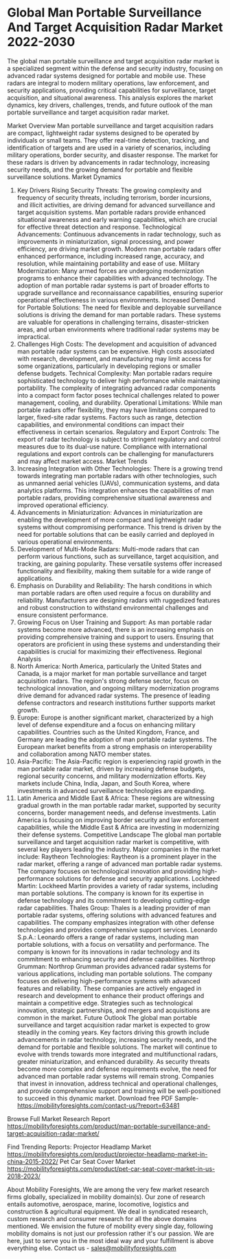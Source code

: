 # Global Man Portable Surveillance And Target Acquisition Radar Market 2022-2030
The global man portable surveillance and target acquisition radar market is a specialized segment within the defense and security industry, focusing on advanced radar systems designed for portable and mobile use. These radars are integral to modern military operations, law enforcement, and security applications, providing critical capabilities for surveillance, target acquisition, and situational awareness. This analysis explores the market dynamics, key drivers, challenges, trends, and future outlook of the man portable surveillance and target acquisition radar market.

Market Overview
Man portable surveillance and target acquisition radars are compact, lightweight radar systems designed to be operated by individuals or small teams. They offer real-time detection, tracking, and identification of targets and are used in a variety of scenarios, including military operations, border security, and disaster response. The market for these radars is driven by advancements in radar technology, increasing security needs, and the growing demand for portable and flexible surveillance solutions.
Market Dynamics
1. Key Drivers
Rising Security Threats: The growing complexity and frequency of security threats, including terrorism, border incursions, and illicit activities, are driving demand for advanced surveillance and target acquisition systems. Man portable radars provide enhanced situational awareness and early warning capabilities, which are crucial for effective threat detection and response.
Technological Advancements: Continuous advancements in radar technology, such as improvements in miniaturization, signal processing, and power efficiency, are driving market growth. Modern man portable radars offer enhanced performance, including increased range, accuracy, and resolution, while maintaining portability and ease of use.
Military Modernization: Many armed forces are undergoing modernization programs to enhance their capabilities with advanced technology. The adoption of man portable radar systems is part of broader efforts to upgrade surveillance and reconnaissance capabilities, ensuring superior operational effectiveness in various environments.
Increased Demand for Portable Solutions: The need for flexible and deployable surveillance solutions is driving the demand for man portable radars. These systems are valuable for operations in challenging terrains, disaster-stricken areas, and urban environments where traditional radar systems may be impractical.
2. Challenges
High Costs: The development and acquisition of advanced man portable radar systems can be expensive. High costs associated with research, development, and manufacturing may limit access for some organizations, particularly in developing regions or smaller defense budgets.
Technical Complexity: Man portable radars require sophisticated technology to deliver high performance while maintaining portability. The complexity of integrating advanced radar components into a compact form factor poses technical challenges related to power management, cooling, and durability.
Operational Limitations: While man portable radars offer flexibility, they may have limitations compared to larger, fixed-site radar systems. Factors such as range, detection capabilities, and environmental conditions can impact their effectiveness in certain scenarios.
Regulatory and Export Controls: The export of radar technology is subject to stringent regulatory and control measures due to its dual-use nature. Compliance with international regulations and export controls can be challenging for manufacturers and may affect market access.
Market Trends
1. Increasing Integration with Other Technologies: There is a growing trend towards integrating man portable radars with other technologies, such as unmanned aerial vehicles (UAVs), communication systems, and data analytics platforms. This integration enhances the capabilities of man portable radars, providing comprehensive situational awareness and improved operational efficiency.
2. Advancements in Miniaturization: Advances in miniaturization are enabling the development of more compact and lightweight radar systems without compromising performance. This trend is driven by the need for portable solutions that can be easily carried and deployed in various operational environments.
3. Development of Multi-Mode Radars: Multi-mode radars that can perform various functions, such as surveillance, target acquisition, and tracking, are gaining popularity. These versatile systems offer increased functionality and flexibility, making them suitable for a wide range of applications.
4. Emphasis on Durability and Reliability: The harsh conditions in which man portable radars are often used require a focus on durability and reliability. Manufacturers are designing radars with ruggedized features and robust construction to withstand environmental challenges and ensure consistent performance.
5. Growing Focus on User Training and Support: As man portable radar systems become more advanced, there is an increasing emphasis on providing comprehensive training and support to users. Ensuring that operators are proficient in using these systems and understanding their capabilities is crucial for maximizing their effectiveness.
Regional Analysis
1. North America: North America, particularly the United States and Canada, is a major market for man portable surveillance and target acquisition radars. The region's strong defense sector, focus on technological innovation, and ongoing military modernization programs drive demand for advanced radar systems. The presence of leading defense contractors and research institutions further supports market growth.
2. Europe: Europe is another significant market, characterized by a high level of defense expenditure and a focus on enhancing military capabilities. Countries such as the United Kingdom, France, and Germany are leading the adoption of man portable radar systems. The European market benefits from a strong emphasis on interoperability and collaboration among NATO member states.
3. Asia-Pacific: The Asia-Pacific region is experiencing rapid growth in the man portable radar market, driven by increasing defense budgets, regional security concerns, and military modernization efforts. Key markets include China, India, Japan, and South Korea, where investments in advanced surveillance technologies are expanding.
4. Latin America and Middle East & Africa: These regions are witnessing gradual growth in the man portable radar market, supported by security concerns, border management needs, and defense investments. Latin America is focusing on improving border security and law enforcement capabilities, while the Middle East & Africa are investing in modernizing their defense systems.
Competitive Landscape
The global man portable surveillance and target acquisition radar market is competitive, with several key players leading the industry. Major companies in the market include:
Raytheon Technologies: Raytheon is a prominent player in the radar market, offering a range of advanced man portable radar systems. The company focuses on technological innovation and providing high-performance solutions for defense and security applications.
Lockheed Martin: Lockheed Martin provides a variety of radar systems, including man portable solutions. The company is known for its expertise in defense technology and its commitment to developing cutting-edge radar capabilities.
Thales Group: Thales is a leading provider of man portable radar systems, offering solutions with advanced features and capabilities. The company emphasizes integration with other defense technologies and provides comprehensive support services.
Leonardo S.p.A.: Leonardo offers a range of radar systems, including man portable solutions, with a focus on versatility and performance. The company is known for its innovations in radar technology and its commitment to enhancing security and defense capabilities.
Northrop Grumman: Northrop Grumman provides advanced radar systems for various applications, including man portable solutions. The company focuses on delivering high-performance systems with advanced features and reliability.
These companies are actively engaged in research and development to enhance their product offerings and maintain a competitive edge. Strategies such as technological innovation, strategic partnerships, and mergers and acquisitions are common in the market.
Future Outlook
The global man portable surveillance and target acquisition radar market is expected to grow steadily in the coming years. Key factors driving this growth include advancements in radar technology, increasing security needs, and the demand for portable and flexible solutions. The market will continue to evolve with trends towards more integrated and multifunctional radars, greater miniaturization, and enhanced durability.
As security threats become more complex and defense requirements evolve, the need for advanced man portable radar systems will remain strong. Companies that invest in innovation, address technical and operational challenges, and provide comprehensive support and training will be well-positioned to succeed in this dynamic market.
Download free PDF Sample-https://mobilityforesights.com/contact-us/?report=63481



Browse Full Market Research Report 
https://mobilityforesights.com/product/man-portable-surveillance-and-target-acquisition-radar-market/


Find Trending Reports:
Projector Headlamp Market
https://mobilityforesights.com/product/projector-headlamp-market-in-china-2015-2022/
Pet Car Seat Cover Market
https://mobilityforesights.com/product/pet-car-seat-cover-market-in-us-2018-2023/





About Mobility Foresights,
We are among the very few market research firms globally, specialized in mobility domain(s). Our zone of research entails automotive, aerospace, marine, locomotive, logistics and construction & agricultural equipment. We deal in syndicated research, custom research and consumer research for all the above domains mentioned.
We envision the future of mobility every single day, following mobility domains is not just our profession rather it's our passion. We are here, just to serve you in the most ideal way and your fulfillment is above everything else. Contact us -  sales@mobilityforesights.com 
